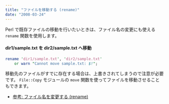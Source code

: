 ```yaml
---
title: "ファイルを移動する (rename)"
date: "2008-03-24"
---
```


Perl で既存ファイルの移動を行いたいときは、ファイル名の変更にも使える `rename` 関数を使用します。

#### dir1/sample.txt を dir2/sample.txt へ移動

~~~ perl
rename 'dir1/sample.txt', 'dir2/sample.txt'
    or warn "Cannot move sample.txt: $!";
~~~

移動先のファイルがすでに存在する場合は、上書きされてしまうので注意が必要です。
`File::Copy` モジュールの `move` 関数を使ってファイルを移動させることもできます。

- [参考: ファイル名を変更する (rename)](rename.html)

